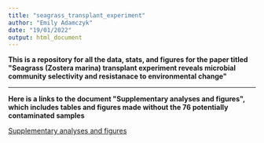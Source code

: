 ```yaml
---
title: "seagrass_transplant_experiment"
author: "Emily Adamczyk"
date: "19/01/2022"
output: html_document
---
```



**This is a repository for all the data, stats, and figures for the paper titled "Seagrass (Zostera marina) transplant experiment reveals microbial community selectivity and resistanace to environmental change"**

---------------------------------------------------------------------------------------------------------------------------------

**Here is a links to the document "Supplementary analyses and figures", which includes tables and figures made without the 76 potentially contaminated samples**

[Supplementary analyses and figures](https://github.com/eadamczyk/seagrass_transplant_experiment/blob/87722d608e171cf7ea92b41f46e4883c1c8a62b2/Adamczyk_SupplementaryAnalysesFigures_MolecularEcology_20220119.docx)
